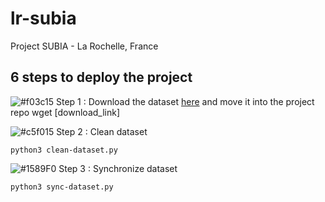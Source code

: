 # lr-subia
Project SUBIA - La Rochelle, France

## 6 steps to deploy the project

![#f03c15](https://via.placeholder.com/15/f03c15/000000?text=+) Step 1 : Download the dataset [here](https://www.dropbox.com/s/8ftwerhvbrm84ni/subia_dataset.zip) and move it into the project repo
wget [download_link]

![#c5f015](https://via.placeholder.com/15/c5f015/000000?text=+) Step 2 : Clean dataset

```python3 clean-dataset.py```

![#1589F0](https://via.placeholder.com/15/1589F0/000000?text=+) Step 3 : Synchronize dataset

```python3 sync-dataset.py```
